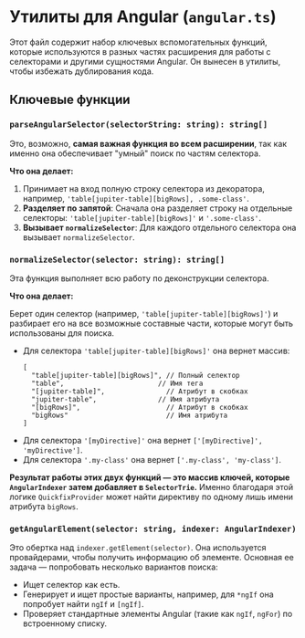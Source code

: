 # Утилиты для Angular (`angular.ts`)

Этот файл содержит набор ключевых вспомогательных функций, которые используются в разных частях расширения для работы с селекторами и другими сущностями Angular. Он вынесен в утилиты, чтобы избежать дублирования кода.

## Ключевые функции

### `parseAngularSelector(selectorString: string): string[]`

Это, возможно, **самая важная функция во всем расширении**, так как именно она обеспечивает "умный" поиск по частям селектора.

**Что она делает:**

1.  Принимает на вход полную строку селектора из декоратора, например, `'table[jupiter-table][bigRows], .some-class'`.
2.  **Разделяет по запятой**: Сначала она разделяет строку на отдельные селекторы: `'table[jupiter-table][bigRows]'` и `'.some-class'`.
3.  **Вызывает `normalizeSelector`**: Для каждого отдельного селектора она вызывает `normalizeSelector`.

### `normalizeSelector(selector: string): string[]`

Эта функция выполняет всю работу по деконструкции селектора.

**Что она делает:**

Берет один селектор (например, `'table[jupiter-table][bigRows]'`) и разбирает его на все возможные составные части, которые могут быть использованы для поиска.

-   Для селектора `'table[jupiter-table][bigRows]'` она вернет массив:
    ```
    [
      "table[jupiter-table][bigRows]", // Полный селектор
      "table",                       // Имя тега
      "[jupiter-table]",               // Атрибут в скобках
      "jupiter-table",               // Имя атрибута
      "[bigRows]",                     // Атрибут в скобках
      "bigRows"                        // Имя атрибута
    ]
    ```
-   Для селектора `'[myDirective]'` она вернет `['[myDirective]', 'myDirective']`.
-   Для селектора `'.my-class'` она вернет `['.my-class', 'my-class']`.

**Результат работы этих двух функций — это массив ключей, которые `AngularIndexer` затем добавляет в `SelectorTrie`.** Именно благодаря этой логике `QuickfixProvider` может найти директиву по одному лишь имени атрибута `bigRows`.

### `getAngularElement(selector: string, indexer: AngularIndexer)`

Это обертка над `indexer.getElement(selector)`. Она используется провайдерами, чтобы получить информацию об элементе. Основная ее задача — попробовать несколько вариантов поиска:
- Ищет селектор как есть.
- Генерирует и ищет простые варианты, например, для `*ngIf` она попробует найти `ngIf` и `[ngIf]`.
- Проверяет стандартные элементы Angular (такие как `ngIf`, `ngFor`) по встроенному списку. 